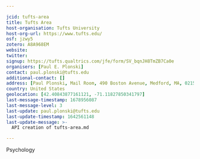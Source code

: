 ```yaml
---

jcid: tufts-area
title: Tufts Area
host-organisation: Tufts University
host-org-url: https://www.tufts.edu/
osf: jzwy5
zotero: A8A968EM
website: 
twitter: 
signup: https://tufts.qualtrics.com/jfe/form/SV_bqnJH8TmZB7Ca0e
organisers: [Paul E. Plonski]
contact: paul.plonski@tufts.edu
additional-contact: []
address: [Paul Plonski, Mail Room, 490 Boston Avenue, Medford, MA, 02155]
country: United States
geolocation: [42.40843877161121, -71.11827850341797]
last-message-timestamp: 1678956087
last-message-level: 3
last-update: paul.plonski@tufts.edu
last-update-timestamp: 1642561148
last-update-message: >-
  API creation of tufts-area.md

---
```


Psychology
